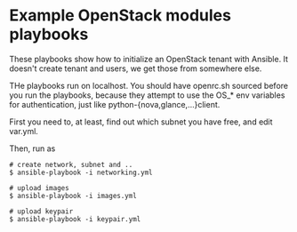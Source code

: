 # Example OpenStack modules playbooks

These playbooks show how to initialize an OpenStack tenant with Ansible. It doesn't create tenant and users, we get those from somewhere else.

THe playbooks run on localhost. You should have openrc.sh sourced before you run the playbooks, because they attempt to use the OS\_\* env variables for authentication, just like python-{nova,glance,...}client.

First you need to, at least, find out which subnet you have free, and edit var.yml.

Then, run as

```
# create network, subnet and ..
$ ansible-playbook -i networking.yml

# upload images
$ ansible-playbook -i images.yml

# upload keypair
$ ansible-playbook -i keypair.yml

```
